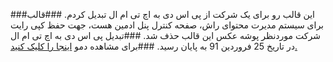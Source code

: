 ﻿###این قالب رو برای یک شرکت از پی اس دی به اچ تی ام ال تبدیل کردم.
###قالب برای سیستم مدیرت محتوای راش، صفحه کنترل پنل ادمین هست، جهت حفظ کپی رایت شرکت موردنظر پوشه عکس این قالب حذف شد.
###تبدیل پی اس دی به اچ تی ام ال در تاریخ 25 فروردین 91 به پایان رسید.
###برای مشاهده دمو [اینجا را کلیک کنید.](https://github.com/MR-Mostafa/myproject/raw/master/CMS%20Rush%20-%20Admin%20Panel/ScreenShot.png)
